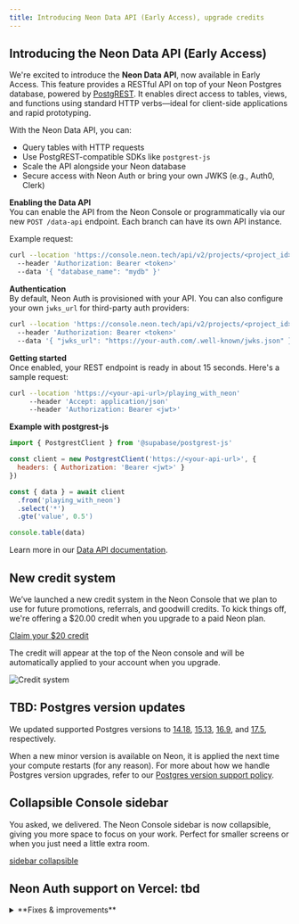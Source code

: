 ```yaml
---
title: Introducing Neon Data API (Early Access), upgrade credits
---
```


## Introducing the Neon Data API (Early Access)

We're excited to introduce the **Neon Data API**, now available in Early Access. This feature provides a RESTful API on top of your Neon Postgres database, powered by [PostgREST](https://postgrest.org). It enables direct access to tables, views, and functions using standard HTTP verbs—ideal for client-side applications and rapid prototyping.

With the Neon Data API, you can:

- Query tables with HTTP requests
- Use PostgREST-compatible SDKs like `postgrest-js`
- Scale the API alongside your Neon database
- Secure access with Neon Auth or bring your own JWKS (e.g., Auth0, Clerk)

**Enabling the Data API**  
You can enable the API from the Neon Console or programmatically via our new `POST /data-api` endpoint. Each branch can have its own API instance.

Example request:

```bash
curl --location 'https://console.neon.tech/api/v2/projects/<project_id>/branches/<branch_id>/data-api'
  --header 'Authorization: Bearer <token>'
  --data '{ "database_name": "mydb" }'
```

**Authentication**  
By default, Neon Auth is provisioned with your API. You can also configure your own `jwks_url` for third-party auth providers:

```bash
curl --location 'https://console.neon.tech/api/v2/projects/<project_id>/branches/<branch_id>/data-api'
  --header 'Authorization: Bearer <token>'
  --data '{ "jwks_url": "https://your-auth.com/.well-known/jwks.json" }'
```

**Getting started**  
Once enabled, your REST endpoint is ready in about 15 seconds. Here's a sample request:

```bash
curl --location 'https://<your-api-url>/playing_with_neon'
     --header 'Accept: application/json'
     --header 'Authorization: Bearer <jwt>'
```

**Example with postgrest-js**

```javascript
import { PostgrestClient } from '@supabase/postgrest-js'

const client = new PostgrestClient('https://<your-api-url>', {
  headers: { Authorization: 'Bearer <jwt>' }
})

const { data } = await client
  .from('playing_with_neon')
  .select('*')
  .gte('value', 0.5')

console.table(data)
```

Learn more in our [Data API documentation](/docs/guides/data-api).

## New credit system

We’ve launched a new credit system in the Neon Console that we plan to use for future promotions, referrals, and goodwill credits. To kick things off, we're offering a $20.00 credit when you upgrade to a paid Neon plan.

[Claim your $20 credit](https://t.co/RryvWZIxWX)

The credit will appear at the top of the Neon console and will be automatically applied to your account when you upgrade.

![Credit system](/docs/relnotes/credit_system.png)

## TBD: Postgres version updates

We updated supported Postgres versions to [14.18](https://www.postgresql.org/docs/release/14.19/), [15.13](https://www.postgresql.org/docs/release/15.13/), [16.9](https://www.postgresql.org/docs/release/16.9/), and [17.5](https://www.postgresql.org/docs/release/17.5/), respectively.

When a new minor version is available on Neon, it is applied the next time your compute restarts (for any reason). For more about how we handle Postgres version upgrades, refer to our [Postgres version support policy](/docs/postgresql/postgres-version-policy).

## Collapsible Console sidebar

You asked, we delivered. The Neon Console sidebar is now collapsible, giving you more space to focus on your work. Perfect for smaller screens or when you just need a little extra room.

[sidebar collapsible](/docs/relnotes/collapsible_sidebar.png)

## Neon Auth support on Vercel: tbd

<details>

<summary>**Fixes & improvements**</summary>

- **Neon MCP Server**

  - We added a new MCP client authentication request dialog to the remote Neon MCP Server that displays the MCP client's name, website, and redirect URIs before authentication begins. The approvals are saved to a signed cookie for subsequent authentication requests.

- **Private Networking**

  - Fixed an issue that prevented some Private Networking users from using Private DNS.

- **Neon Console**

  - We added support for transferring multiple projects from one organization to another.

    [multiple project transfer](/docs/relnotes/multiple_project_transfer.png)

    - Updated the **Create project** modal launched from the **New Project** button on the Projects page to use the same newer modal used elsewhere in the console.

- **Neon API**

  - The [Retrieve project consumption metrics](https://api-docs.neon.tech/reference/getconsumptionhistoryperproject) API now returns a `logical_size_bytes_hour` value, which is the logical data size consumed on an hourly basis.

- **Drizzle Studio update**

  The Drizzle Studio integration that powers the **Tables** page in the Neon Console has been updated to version 1.0.21. For the latest improvements and fixes, see the [Neon Drizzle Studio Integration Changelog](https://github.com/neondatabase/neon-drizzle-studio-changelog/blob/main/CHANGELOG.md).

- **Fixes**

  - tbd

</details>
